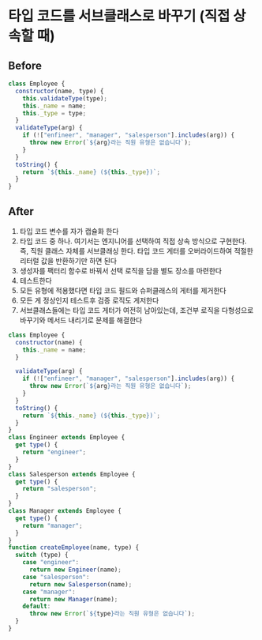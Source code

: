 # 타입 코드를 서브클래스로 바꾸기 (직접 상속할 때)

## Before

```javascript
class Employee {
  constructor(name, type) {
    this.validateType(type);
    this._name = name;
    this._type = type;
  }
  validateType(arg) {
    if (!["enfineer", "manager", "salesperson"].includes(arg)) {
      throw new Error(`${arg}라는 직원 유형은 없습니다`);
    }
  }
  toString() {
    return `${this._name} (${this._type})`;
  }
}
```

## After

1. 타입 코드 변수를 자가 캡슐화 한다
2. 타입 코드 중 하나. 여기서는 엔지니어를 선택하여 직접 상속 방식으로 구현한다. 즉, 직원 클래스 자체를 서브클래싱 한다. 타입 코드 게터를 오버라이드하여 적절한 리터럴 값을 반환하기만 하면 된다
3. 생성자를 팩터리 함수로 바꿔서 선택 로직을 담을 별도 장소를 마련한다
4. 테스트한다
5. 모든 유형에 적용했다면 타입 코드 필드와 슈퍼클래스의 게터를 제거한다
6. 모든 게 정상인지 테스트후 검증 로직도 게저한다
7. 서브클래스들에는 타입 코드 게터가 여전히 남아있는데, 조건부 로직을 다형성으로 바꾸기와 메서드 내리기로 문제를 해결한다

```javascript
class Employee {
  constructor(name) {
    this._name = name;
  }

  validateType(arg) {
    if (!["enfineer", "manager", "salesperson"].includes(arg)) {
      throw new Error(`${arg}라는 직원 유형은 없습니다`);
    }
  }
  toString() {
    return `${this._name} (${this._type})`;
  }
}
class Engineer extends Employee {
  get type() {
    return "engineer";
  }
}
class Salesperson extends Employee {
  get type() {
    return "salesperson";
  }
}
class Manager extends Employee {
  get type() {
    return "manager";
  }
}
function createEmployee(name, type) {
  switch (type) {
    case "engineer":
      return new Engineer(name);
    case "salesperson":
      return new Salesperson(name);
    case "manager":
      return new Manager(name);
    default:
      throw new Error(`${type}라는 직원 유형은 없습니다`);
  }
}
```
